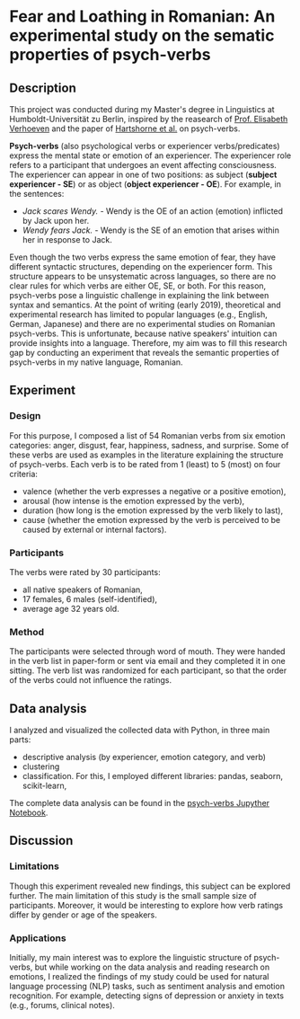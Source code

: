 # Fear and Loathing in Romanian: An experimental study on the sematic properties of psych-verbs


## Description
This project was conducted during my Master's degree in Linguistics at Humboldt-Universität zu Berlin, inspired by the reasearch of [Prof. Elisabeth Verhoeven](https://www2.hu-berlin.de/experiencer/alternation/en/index.html) and the paper of [Hartshorne et al.](https://www.researchgate.net/publication/308761372_Psych_verbs_the_linking_problem_and_the_acquisition_of_language) on psych-verbs. 

**Psych-verbs** (also psychological verbs or experiencer verbs/predicates) express the mental state or emotion of an experiencer. The experiencer role refers to a participant that undergoes an event affecting consciousness. The experiencer can appear in one of two positions: as subject (**subject experiencer - SE**) or as object (**object experiencer - OE**). For example, in the sentences:

- *Jack scares Wendy.* - Wendy is the OE of an action (emotion) inflicted by Jack upon her.
- *Wendy fears Jack.* - Wendy is the SE of an emotion that arises within her in response to Jack. 

Even though the two verbs express the same emotion of fear, they have different syntactic structures, depending on the experiencer form. This structure appears to be unsystematic across languages, so there are no clear rules for which verbs are either OE, SE, or both. For this reason, psych-verbs pose a linguistic challenge in explaining the link between syntax and semantics. At the point of writing (early 2019), theoretical and experimental research has limited to popular languages (e.g., English, German, Japanese) and there are no experimental studies on Romanian psych-verbs. This is unfortunate, because native speakers' intuition can provide insights into a language. Therefore, my aim was to fill this research gap by conducting an experiment that reveals the semantic properties of psych-verbs in my native language, Romanian.

## Experiment
### Design
For this purpose, I composed a list of 54 Romanian verbs from six emotion categories: anger, disgust, fear, happiness, sadness, and surprise. Some of these verbs are used as examples in the literature explaining the structure of psych-verbs. Each verb is to be rated from 1 (least) to 5 (most) on four criteria: 
- valence (whether the verb expresses a negative or a positive emotion),
- arousal (how intense is the emotion expressed by the verb), 
- duration (how long is the emotion expressed by the verb likely to last), 
- cause (whether the emotion expressed by the verb is perceived to be caused by external or internal factors). 
### Participants
The verbs were rated by 30 participants:
- all native speakers of Romanian,
- 17 females, 6 males (self-identified),
- average age 32 years old.
### Method
The participants were selected through word of mouth. They were handed in the verb list in paper-form or sent via email and they completed it in one sitting. The verb list was randomized for each participant, so that the order of the verbs could not influence the ratings. 

## Data analysis
I analyzed and visualized the collected data with Python, in three main parts:
- descriptive analysis (by experiencer, emotion category, and verb)
- clustering
- classification.
For this, I employed different libraries: pandas, seaborn, scikit-learn, 
 
The complete data analysis can be found in the [psych-verbs Jupyther Notebook](https://github.com/lorenanda/psych-verbs/blob/master/psych-verbs.ipynb).

## Discussion
### Limitations
Though this experiment revealed new findings, this subject can be explored further. The main limitation of this study is the small sample size of participants. Moreover, it would be interesting to explore how verb ratings differ by gender or age of the speakers.
### Applications
Initially, my main interest was to explore the linguistic structure of psych-verbs, but while working on the data analysis and reading research on emotions, I realized the findings of my study could be used for natural language processing (NLP) tasks, such as sentiment analysis and emotion recognition. For example, detecting signs of depression or anxiety in texts (e.g., forums, clinical notes).
